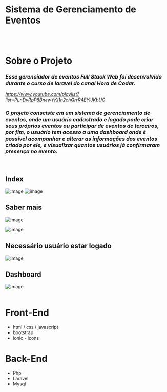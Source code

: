 # Sistema de Gerenciamento de Eventos 
<br><br>

# Sobre o Projeto
### <em>Esse gerenciador de eventos Full Stack Web foi desenvolvido durante o curso de laravel do canal Hora de Codar.<br>
  https://www.youtube.com/playlist?list=PLnDvRpP8BnewYKI1n2chQrrR4EYiJKbUG
### O projeto consciste em um sistema de gerenciamento de eventos, onde um usuário cadastrado e logado pode criar seus próprios eventos ou participar de eventos de terceiros, por fim, o usuário tem acesso a uma dashboard onde é possível acompanhar e alterar as informações dos eventos criado por ele, e visualizar quantos usuários já confirmaram presença no evento.  </em>
<br>


  ## Index
![image](https://user-images.githubusercontent.com/52796637/146682913-090c2b4e-8f78-4ce6-aa17-173cff7b82dc.png)
![image](https://user-images.githubusercontent.com/52796637/146682982-7450ff8f-693f-41bf-8825-9a340fa4c76f.png)




## Saber mais
![image](https://user-images.githubusercontent.com/52796637/146684651-f7676b19-a9fa-4fdd-a18d-4cb4de2cfea5.png)


![image](https://user-images.githubusercontent.com/52796637/146682756-293d348c-ec66-4e0d-9b8e-c39bd0dc1ee7.png)


## Necessário usuário estar logado
![image](https://user-images.githubusercontent.com/52796637/146673329-e7e6e287-7983-4378-870a-8081e9486203.png)

## Dashboard
![image](https://user-images.githubusercontent.com/52796637/146673582-b6fb33e2-7375-4cc7-93bc-6a94cd4ef261.png)
<br><br>

# Front-End 
- html / css / javascript
- bootstrap
- ionic - icons

# Back-End
- Php
- Laravel
- Mysql









  
  





